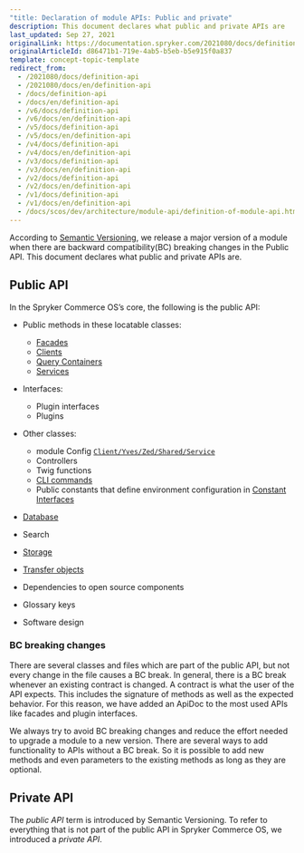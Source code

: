 ```yaml
---
"title: Declaration of module APIs: Public and private"
description: This document declares what public and private APIs are
last_updated: Sep 27, 2021
originalLink: https://documentation.spryker.com/2021080/docs/definition-api
originalArticleId: d86471b1-719e-4ab5-b5eb-b5e915f0a837
template: concept-topic-template
redirect_from:
  - /2021080/docs/definition-api
  - /2021080/docs/en/definition-api
  - /docs/definition-api
  - /docs/en/definition-api
  - /v6/docs/definition-api
  - /v6/docs/en/definition-api
  - /v5/docs/definition-api
  - /v5/docs/en/definition-api
  - /v4/docs/definition-api
  - /v4/docs/en/definition-api
  - /v3/docs/definition-api
  - /v3/docs/en/definition-api
  - /v2/docs/definition-api
  - /v2/docs/en/definition-api
  - /v1/docs/definition-api
  - /v1/docs/en/definition-api
  - /docs/scos/dev/architecture/module-api/definition-of-module-api.html
---
```


According to [Semantic Versioning](http://semver.org/), we release a major version of a module when there are backward compatibility(BC) breaking changes in the Public API. This document declares what public and private APIs are.

## Public API

In the Spryker Commerce OS’s core, the following is the public API:

* Public methods in these locatable classes:
    * [Facades](/docs/scos/dev/back-end-development/zed/business-layer/facade/facade.html)
    * [Clients](/docs/scos/dev/back-end-development/client/client.html)
    * [Query Containers](/docs/scos/dev/back-end-development/zed/persistence-layer/query-container/query-container.html)
    * [Services](/docs/scos/dev/back-end-development/messages-and-errors/registering-a-new-service.html)

* Interfaces:
    * Plugin interfaces
    * Plugins

* Other classes:
    * module Config [`Client/Yves/Zed/Shared/Service`](/docs/scos/dev/back-end-development/data-manipulation/configuration-management.html)
    * Controllers
    * Twig functions
    * [CLI commands](/docs/scos/dev/back-end-development/console-commands/implementing-a-new-console-command.html)
    * Public constants that define environment configuration in [Constant Interfaces](/docs/scos/dev/back-end-development/data-manipulation/configuration-management.html)
* [Database](/docs/scos/dev/back-end-development/zed/persistence-layer/database-schema-definition.html)
* Search
* [Storage](/docs/scos/dev/back-end-development/client/using-and-configuring-redis-as-a-key-value-storage.html)
* [Transfer objects](/docs/scos/dev/back-end-development/data-manipulation/data-ingestion/structural-preparations/creating-using-and-extending-the-transfer-objects.html)
* Dependencies to open source components
* Glossary keys
* Software design



### BC breaking changes

There are several classes and files which are part of the public API, but not every change in the file  causes a BC break. In general, there is a BC break whenever an existing contract is changed. A contract is what the user of the API expects. This includes the signature of methods as well as the expected behavior. For this reason, we have added an ApiDoc to the most used APIs like facades and plugin interfaces.

We always try to avoid BC breaking changes and reduce the effort needed to upgrade a module to a new version. There are several ways to add functionality to APIs without a BC break. So it is possible to add new methods and even parameters to the existing methods as long as they are optional.


## Private API

The *public API* term is introduced by Semantic Versioning. To refer to everything that is not part of the public API in Spryker Commerce OS, we introduced a *private API*.
